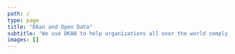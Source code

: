 ```yaml
---
path: /
type: page
title: "Dkan and Open Data"
subtitle: "We use DKAN to help organizations all over the world comply with open data mandates and harness the power of their data to demonstrate accomplishments, empower citizens to improve their communities, and educate the public." 
images: []
---
```

